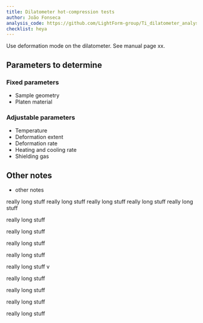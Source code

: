 ```yaml
---
title: Dilatometer hot-compression tests
author: João Fonseca
analysis_code: https://github.com/LightForm-group/Ti_dilatometer_analysis
checklist: heya
---
```


Use deformation mode on the dilatometer. See manual page xx.

## Parameters to determine

### Fixed parameters
- Sample geometry
- Platen material

### Adjustable parameters
- Temperature 
- Deformation extent 
- Deformation rate
- Heating and cooling rate
- Shielding gas

## Other notes
- other notes

really long stuff
really long stuff
really long stuff
really long stuff
really long stuff

really long stuff

really long stuff

really long stuff

really long stuff

really long stuff
v

really long stuff

really long stuff

really long stuff

really long stuff
